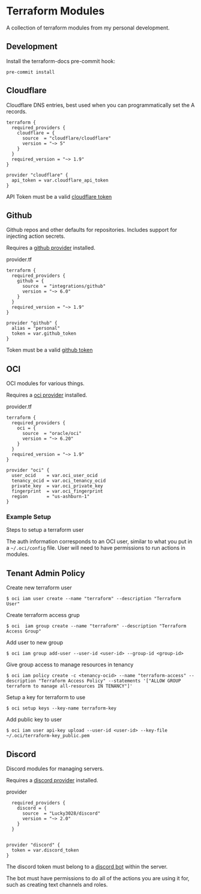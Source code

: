 # Terraform Modules

A collection of terraform modules from my personal development.

## Development

Install the terraform-docs pre-commit hook:

```
pre-commit install
```

## Cloudflare

Cloudflare DNS entries, best used when you can programmatically set the A records.

```
terraform {
  required_providers {
    cloudflare = {
      source  = "cloudflare/cloudflare"
      version = "~> 5"
    }
  }
  required_version = "~> 1.9"
}
```

```
provider "cloudflare" {
  api_token = var.cloudflare_api_token
}
```

API Token must be a valid [cloudflare token](https://developers.cloudflare.com/fundamentals/api/get-started/create-token/)

## Github

Github repos and other defaults for repositories. Includes support for injecting action secrets.

Requires a [github provider](https://registry.terraform.io/providers/integrations/github/6.6.0) installed.

provider.tf
```
terraform {
  required_providers {
    github = {
      source  = "integrations/github"
      version = "~> 6.0"
    }
  }
  required_version = "~> 1.9"
}

provider "github" {
  alias = "personal"
  token = var.github_token
}
```

Token must be a valid [github token](https://docs.github.com/en/authentication/keeping-your-account-and-data-secure/managing-your-personal-access-tokens)

## OCI

OCI modules for various things.

Requires a [oci provider](https://registry.terraform.io/providers/oracle/oci/latest) installed.

provider.tf
```
terraform {
  required_providers {
    oci = {
      source  = "oracle/oci"
      version = "~> 6.20"
    }
  }
  required_version = "~> 1.9"
}

provider "oci" {
  user_ocid    = var.oci_user_ocid
  tenancy_ocid = var.oci_tenancy_ocid
  private_key  = var.oci_private_key
  fingerprint  = var.oci_fingerprint
  region       = "us-ashburn-1"
}
```

### Example Setup

Steps to setup a terraform user

The auth information corresponds to an OCI user, similar to what you put in a `~/.oci/config` file. User will need to have permissions to run actions in modules.

## Tenant Admin Policy

Create new terraform user

```
$ oci iam user create --name "terraform" --description "Terraform User"
```

Create terraform access grup

```
$ oci  iam group create --name "terraform" --description "Terraform Access Group"
```

Add user to new group

```
$ oci iam group add-user --user-id <user-id> --group-id <group-id>
```

Give group access to manage resources in tenancy

```
$ oci iam policy create -c <tenancy-ocid> --name "terraform-access" --description "Terraform Access Policy" --statements '["ALLOW GROUP terraform to manage all-resources IN TENANCY"]'
```

Setup a key for terraform to use

```
$ oci setup keys --key-name terraform-key
```

Add public key to user

```
$ oci iam user api-key upload --user-id <user-id> --key-file ~/.oci/terraform-key_public.pem
```

## Discord

Discord modules for managing servers.

Requires a [discord provider](https://registry.terraform.io/providers/Lucky3028/discord/latest/docs) installed.

provider
```
  required_providers {
    discord = {
      source  = "Lucky3028/discord"
      version = "~> 2.0"
    }
  }


provider "discord" {
  token = var.discord_token
}
```

The discord token must belong to a [discord bot](https://discord.com/developers/docs/intro) within the server.

The bot must have permissions to do all of the actions you are using it for, such as creating text channels and roles.
